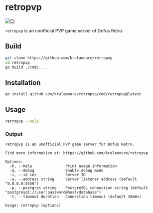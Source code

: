 # retropvp

[![CI](https://github.com/kralamoure/retropvp/actions/workflows/ci.yml/badge.svg)](https://github.com/kralamoure/retropvp/actions/workflows/ci.yml)

`retropvp` is an unofficial PVP game server of Dofus Retro.

## Build

```sh
git clone https://github.com/kralamoure/retropvp
cd retropvp
go build ./cmd/...
```

## Installation

```sh
go install github.com/kralamoure/retropvp/cmd/retropvp@latest
```

## Usage

```sh
retropvp --help
```

### Output

```text
retropvp is an unofficial PVP game server for Dofus Retro.

Find more information at: https://github.com/kralamoure/retropvp

Options:
  -h, --help               Print usage information
  -d, --debug              Enable debug mode
  -i, --id int             Server ID
  -a, --address string     Server listener address (default "0.0.0.0:5556")
  -p, --postgres string    PostgreSQL connection string (default "postgresql://user:password@host/database")
  -t, --timeout duration   Connection timeout (default 30m0s)

Usage: retropvp [options]
```
